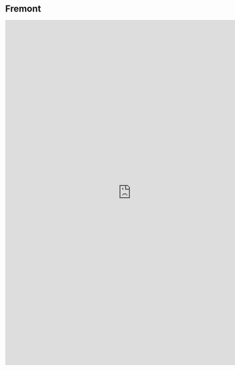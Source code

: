 # Fremont

<iframe src="https://drive.google.com/embeddedfolderview?id=0B-hfle4LsS87SHQxUTIteElra0U#grid" width="800" height="1100" frameborder="0"></iframe>